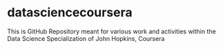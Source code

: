 # datasciencecoursera
This is GitHub Repository meant for various work and activities within the Data Science Specialization of John Hopkins, Coursera
